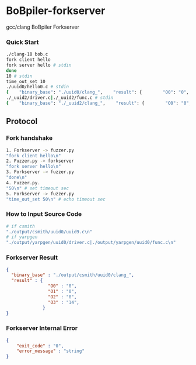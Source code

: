 # BoBpiler-forkserver

gcc/clang BoBpiler Forkserver

### Quick Start
```bash
./clang-18 bob.c                
fork client hello
fork server hello # stdin
done
10 # stdin
time_out_set 10
./uuid0/hello0.c # stdin
{    "binary_base": "./uuid0/clang_",    "result": {        "O0": "0",        "O1": "0",        "O2": "0",        "O3": "0",    }}
./_uuid2/driver.c|./_uuid2/func.c # stdin
{    "binary_base": "./_uuid2/clang_",    "result": {        "O0": "0",        "O1": "0",        "O2": "0",        "O3": "0",    }}
```

## Protocol
### Fork handshake
```bash
1. Forkserver -> fuzzer.py
"fork client hello\n"
2. Fuzzer.py -> forkserver
"fork server hello\n"
3. Forkserver -> fuzzer.py
"done\n"
4. Fuzzer.py.
"50\n" # set timeout sec
5. Forkserver -> fuzzer.py
"time_out_set 50\n" # echo timeout sec
```

### How to Input Source Code
```bash
# if csmith
"./output/csmith/uuid0/uuid9.c\n"
# if yarpgen
"./output/yarpgen/uuid0/driver.c|./output/yarpgen/uuid0/func.c\n"
```


### Forkserver Result
```JSON
{
  "binary_base" : "./output/csmith/uuid0/clang_",
  "result" : {
                "O0" : "0",
                "O1" : "0",
                "O2" : "0",
                "O3" : "14",
              }
}
```


### Forkserver Internal Error
```JSON
{
	"exit_code" : "0",
	"error_message" : "string"
}
```
